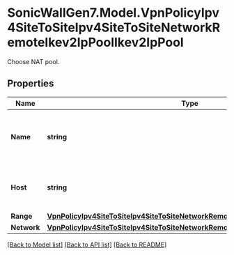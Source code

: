 # SonicWallGen7.Model.VpnPolicyIpv4SiteToSiteIpv4SiteToSiteNetworkRemoteIkev2IpPoolIkev2IpPool
Choose NAT pool.

## Properties

Name | Type | Description | Notes
------------ | ------------- | ------------- | -------------
**Name** | **string** | Configure the remote network to named address object. | [optional] 
**Host** | **string** | Configure the remote network to host address. | [optional] 
**Range** | [**VpnPolicyIpv4SiteToSiteIpv4SiteToSiteNetworkRemoteIkev2IpPoolRangeRange**](VpnPolicyIpv4SiteToSiteIpv4SiteToSiteNetworkRemoteIkev2IpPoolRangeRange.md) |  | [optional] 
**Network** | [**VpnPolicyIpv4SiteToSiteIpv4SiteToSiteNetworkRemoteIkev2IpPoolNetworkNetwork**](VpnPolicyIpv4SiteToSiteIpv4SiteToSiteNetworkRemoteIkev2IpPoolNetworkNetwork.md) |  | [optional] 

[[Back to Model list]](../README.md#documentation-for-models) [[Back to API list]](../README.md#documentation-for-api-endpoints) [[Back to README]](../README.md)

